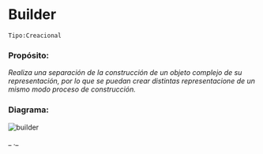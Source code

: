 # Builder

```
Tipo:Creacional
```
### Propósito:
_Realiza una separación de la construcción de un objeto complejo de su representación, por lo que se puedan crear distintas representacione de un mismo modo proceso de construcción._

### Diagrama:
![builder](https://user-images.githubusercontent.com/42217739/46638249-9b07ac80-cb25-11e8-95cf-ce913fb1271d.png)

_ ._
